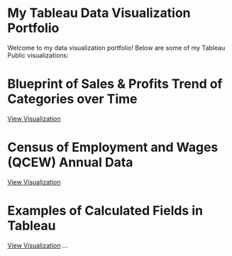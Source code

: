 # My Tableau Data Visualization Portfolio

Welcome to my data visualization portfolio! Below are some of my Tableau Public visualizations:

# Blueprint of Sales & Profits Trend of Categories over Time
[View Visualization](https://public.tableau.com/views/BlueprintofsalesandprofittrendsofCategoriesovertime_/StoryofsalesforTablesovertime?:language=en-US&:display_count=n&:origin=viz_share_link)


# Census of Employment and Wages (QCEW) Annual Data
[View Visualization](https://public.tableau.com/views/CensusofEmploymentandWagesQCEWAnnualData/Dashboard1?:language=en-US&:display_count=n&:origin=viz_share_link)

# Examples of Calculated Fields in Tableau
[View Visualization](https://public.tableau.com/views/ExamplesofCalculatedFields/SplittingtheCustomerNameusingLeftandMidFunctions?:language=en-US&publish=yes&:display_count=n&:origin=viz_share_link)
...
